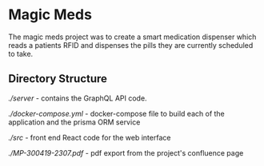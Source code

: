 # Magic Meds

The magic meds project was to create a smart medication dispenser which reads a patients RFID and dispenses the pills they are currently scheduled to take.

## Directory Structure

*./server* - contains the GraphQL API code.

*./docker-compose.yml* - docker-compose file to build each of the application and the prisma ORM service

*./src* - front end React code for the web interface

*./MP-300419-2307.pdf* - pdf export from the project's confluence page

